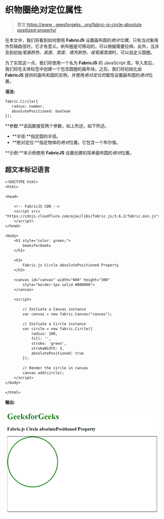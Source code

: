 # 织物圈绝对定位属性

> 原文:[https://www . geesforgeks . org/fabric-js-circle-absolute positized-property/](https://www.geeksforgeeks.org/fabric-js-circle-absolutepositioned-property/)

在本文中，我们将看到如何使用 **FabricJS** 设置画布圆的*绝对位置*。只有当对象用作剪辑路径时，它才有意义。帆布圈是可移动的，可以根据需要拉伸。此外，当涉及到初始*笔画颜色、高度、宽度、填充颜色、*或*笔画宽度*时，可以自定义圆圈。

为了实现这一点，我们将使用一个名为 **FabricJS** 的 JavaScript 库。导入库后，我们将在主体标签中创建一个包含圆圈的画布块。之后，我们将初始化由 **FabricJS** 提供的画布和圆的实例，并使用*绝对定位的*属性设置画布圆的*绝对*位置。

**语法:**

```
fabric.Circle({
   radius: number,
   absolutePositioned: boolean
});
```

**参数:**该函数接受两个参数，如上所述，如下所述。

*   **半径:**指定圆的半径。
*   **绝对定位:**指定物体的*绝对*位置。它包含一个布尔值。

**示例:**本示例使用 **FabricJS** 设置创建的简单画布圆的*绝对*位置。

## 超文本标记语言

```
<!DOCTYPE html>
<html>

<head>

    <!-- FabricJS CDN -->
    <script src=
"https://cdnjs.cloudflare.com/ajax/libs/fabric.js/3.6.2/fabric.min.js">
    </script>
</head>

<body>
    <h1 style="color: green;">
        GeeksforGeeks
    </h1>

    <h3>
        Fabric.js Circle absolutePositioned Property
    </h3>

    <canvas id="canvas" width="600" height="300"
        style="border:1px solid #000000">
    </canvas>

    <script>

        // Initiate a Canvas instance 
        var canvas = new fabric.Canvas("canvas");

        // Initiate a Circle instance 
        var circle = new fabric.Circle({
            radius: 100,
            fill: '',
            stroke: 'green',
            strokeWidth: 3,
            absolutePositioned: true
        });

        // Render the circle in canvas 
        canvas.add(circle);
    </script>
</body>

</html>
```

**输出:**

![](img/193c7e8ae608da9d54af19c77364f647.png)